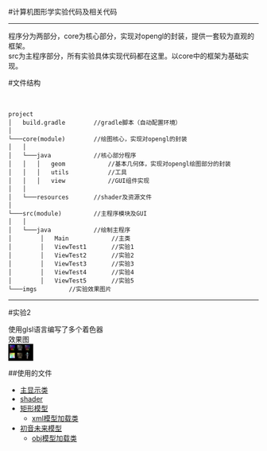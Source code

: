 #计算机图形学实验代码及相关代码

----------

程序分为两部分，core为核心部分，实现对opengl的封装，提供一套较为直观的框架。<br>
src为主程序部分，所有实验具体实现代码都在这里。以core中的框架为基础实现。
<br>

#文件结构

<br>

```
project
│   build.gradle        //gradle脚本（自动配置环境）
│
└───core(module)        //绘图核心，实现对opengl的封装
│   │
│   └───java            //核心部分程序
│   │   │   geom            //基本几何体，实现对opengl绘图部分的封装
│   │   │   utils           //工具
│   │   │   view            //GUI组件实现
│   │
│   └───resources       //shader及资源文件
│
└───src(module)         //主程序模块及GUI
│   │
│   └───java            //绘制主程序
│        │   Main            //主类
│        │   ViewTest1       //实验1
│        │   ViewTest2       //实验2
│        │   ViewTest3       //实验3
│        │   ViewTest4       //实验4
│        │   ViewTest5       //实验5
└───imgs         //实验效果图片
```

----------

#实验2

使用glsl语言编写了多个着色器<br>
效果图<br>
[<img align="center" src="imgs/task2.png" width="10%">](imgs/task2.png)<br>

##使用的文件

* [主显示类](src/main/java/gl7e/ViewTest2.java)
* [shader](core/src/main/resources/)
* [矩形模型](src/main/resources/model2.xml)
  * [xml模型加载类](core/src/main/java/gl7ecore/geom/Model7e.java)
* [初音未来模型](src/main/resources/miku/miku.obj)
  * [obj模型加载类](core/src/main/java/gl7ecore/geom/ObjModel.java)